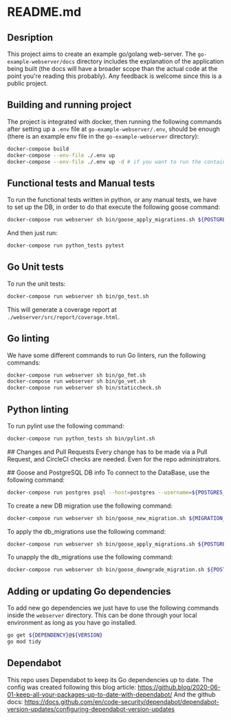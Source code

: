 # README.md

## Desription
This project aims to create an example go/golang web-server.
The `go-example-webserver/docs` directory includes the explanation of the application being built (the docs will have a broader scope than the actual code at the point you're reading this probably).
Any feedback is welcome since this is a public project.

## Building and running project
The project is integrated with docker, then running the following commands after setting up a `.env` file at `go-example-webserver/.env`, should be enough (there is an example env file in the `go-example-webserver` directory):
```bash
docker-compose build
docker-compose --env-file ./.env up
docker-compose --env-file ./.env up -d # if you want to run the containers in the background
```

## Functional tests and Manual tests
To run the functional tests written in python, or any manual tests, we have to set up the DB, in order to do that execute the following goose command:
```bash
docker-compose run webserver sh bin/goose_apply_migrations.sh ${POSTGRES_USERNAME} ${POSTGRES_PASSWORD}
```
And then just run:
```bash
docker-compose run python_tests pytest
```

## Go Unit tests
To run the unit tests:
```bash
docker-compose run webserver sh bin/go_test.sh
```
This will generate a coverage report at `./webserver/src/report/coverage.html`.

## Go linting
We have some different commands to run Go linters, run the following commands:
```bash
docker-compose run webserver sh bin/go_fmt.sh
docker-compose run webserver sh bin/go_vet.sh
docker-compose run webserver sh bin/staticcheck.sh
```

## Python linting
To run pylint use the following command:
```bash
docker-compose run python_tests sh bin/pylint.sh
```

## Changes and Pull Requests
Every change has to be made via a Pull Request, and CircleCI checks are needed.
Even for the repo administrators.

## Goose and PostgreSQL DB info
To connect to the DataBase, use the following command:
```bash
docker-compose run postgres psql --host=postgres --username=${POSTGRES_USERNAME} --dbname=hello_world
```

To create a new DB migration use the following command:
```bash
docker-compose run webserver sh bin/goose_new_migration.sh ${MIGRATION_NAME}
```

To apply the db_migrations use the following command:
```bash
docker-compose run webserver sh bin/goose_apply_migrations.sh ${POSTGRES_USERNAME} ${POSTGRES_PASSWORD}
```

To unapply the db_migrations use the following command:
```bash
docker-compose run webserver sh bin/goose_downgrade_migration.sh ${POSTGRES_USERNAME} ${POSTGRES_PASSWORD}
```

## Adding or updating Go dependencies
To add new go dependencies we just have to use the following commands inside the `webserver` directory. This can be done through your local environment as long as you have go installed.
```bash
go get ${DEPENDENCY}@${VERSION}
go mod tidy
```

## Dependabot
This repo uses Dependabot to keep its Go dependencies up to date.
The config was created following this blog article: https://github.blog/2020-06-01-keep-all-your-packages-up-to-date-with-dependabot/
And the github docs: https://docs.github.com/en/code-security/dependabot/dependabot-version-updates/configuring-dependabot-version-updates
